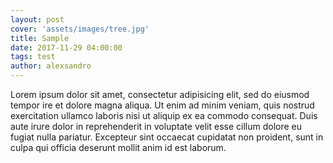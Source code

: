 ```yaml
---
layout: post
cover: 'assets/images/tree.jpg'
title: Sample
date: 2017-11-29 04:00:00
tags: test
author: alexsandro
---
```


<p>Lorem ipsum dolor sit amet, consectetur adipisicing elit, sed do eiusmod
tempor ire et dolore magna aliqua. Ut enim ad minim veniam,
quis nostrud exercitation ullamco laboris nisi ut aliquip ex ea commodo
consequat. Duis aute irure dolor in reprehenderit in voluptate velit esse
cillum dolore eu fugiat nulla pariatur. Excepteur sint occaecat cupidatat non
proident, sunt in culpa qui officia deserunt mollit anim id est laborum.</p>
